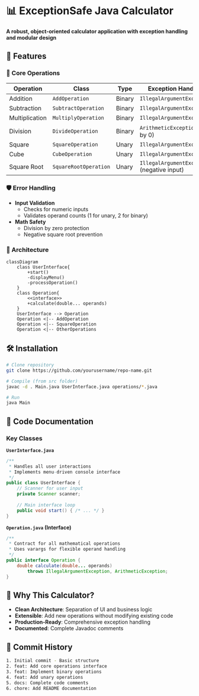 # 📊 ExceptionSafe Java Calculator

**A robust, object-oriented calculator application with exception handling and modular design**


## 🚀 Features

### 🧮 Core Operations
| Operation        | Class               | Type   | Exception Handling                 |
|------------------|---------------------|--------|------------------------------------|
| Addition         | `AddOperation`      | Binary | `IllegalArgumentException`        |
| Subtraction      | `SubtractOperation` | Binary | `IllegalArgumentException`        |
| Multiplication   | `MultiplyOperation` | Binary | `IllegalArgumentException`        |
| Division         | `DivideOperation`   | Binary | `ArithmeticException` (div by 0)  |
| Square           | `SquareOperation`   | Unary  | `IllegalArgumentException`        |
| Cube             | `CubeOperation`     | Unary  | `IllegalArgumentException`        |
| Square Root      | `SquareRootOperation`| Unary | `IllegalArgumentException` (negative input) |

### 🛡️ Error Handling
- **Input Validation**
  - Checks for numeric inputs
  - Validates operand counts (1 for unary, 2 for binary)
- **Math Safety**
  - Division by zero protection
  - Negative square root prevention

### 🧩 Architecture
```mermaid
classDiagram
    class UserInterface{
        +start()
        -displayMenu()
        -processOperation()
    }
    class Operation{
        <<interface>>
        +calculate(double... operands)
    }
    UserInterface --> Operation
    Operation <|-- AddOperation
    Operation <|-- SquareOperation
    Operation <|-- OtherOperations
```

## 🛠️ Installation
```bash
# Clone repository
git clone https://github.com/yourusername/repo-name.git

# Compile (from src folder)
javac -d . Main.java UserInterface.java operations/*.java

# Run
java Main
```

## 📝 Code Documentation
### Key Classes

**`UserInterface.java`**
```java
/**
 * Handles all user interactions
 * Implements menu-driven console interface
 */
public class UserInterface {
    // Scanner for user input
    private Scanner scanner;  
    
    // Main interface loop
    public void start() { /* ... */ }
}
```

**`Operation.java` (Interface)**
```java
/**
 * Contract for all mathematical operations
 * Uses varargs for flexible operand handling
 */
public interface Operation {
    double calculate(double... operands) 
        throws IllegalArgumentException, ArithmeticException;
}
```

## 🌟 Why This Calculator?
- **Clean Architecture**: Separation of UI and business logic
- **Extensible**: Add new operations without modifying existing code
- **Production-Ready**: Comprehensive exception handling
- **Documented**: Complete Javadoc comments

## 📜 Commit History
```bash
1. Initial commit - Basic structure
2. feat: Add core operations interface
3. feat: Implement binary operations
4. feat: Add unary operations
5. docs: Complete code comments
6. chore: Add README documentation
```


